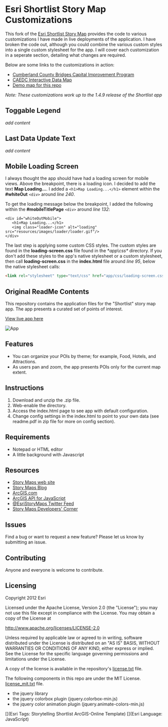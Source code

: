 # Esri Shortlist Story Map Customizations

This fork of the [Esri Shortlist Story Map](https://github.com/Esri/shortlist-storytelling-template-js) provides the code to various customizations I have made in live deployments of the application.  I have broken the code out, although you could combine the various custom styles into a single custom stylesheet for the app.  I will cover each customization in a seperate section, detailing what changes are required.  

Below are some links to the customizations in action:

* [Cumberland County Bridges Capital Improvement Program](https://gis.ccpa.net/storymaps/bridges/)
* [CAEDC Interactive Data Map](http://map.cumberlandbusiness.com/)
* [Demo map for this repo](https://pmacmaps.github.io/shortlist-storytelling-template-js/)

*Note: These customizations work up to the 1.4.9 release of the Shortlist app*

## Toggable Legend

_add content_


## Last Data Update Text

_add content_


## Mobile Loading Screen

I always thought the app should have had a loading screen for mobile views.  Above the breakpoint, there is a loading icon.  I decided to add the text **Map Loading...**.  I added a `<h1>Map Loading...</h1>` element within the **#whiteOut** `<div>` around *line 240*.

To get the loading message below the breakpoint, I added the following within the **#mobileTitlePage** `<div>` around *line 132*:

```hmtl
<div id="whiteOutMobile">
   <h1>Map Loading...</h1>
   <img class="loader-icon" alt="loading" src="resources/images/loader/loader.gif"/>
</div>
```

The last step is applying some custom CSS styles.  The custom styles are found in the **loading-screen.css** file found in the **app\css\** directory.  If you don't add these styles to the app's native stylesheet or a custom stylesheet, then call **loading-screen.css** in the **index.html** file around *line 95*, below the native stylesheet calls:

```html
<link rel="stylesheet" type="text/css" href="app/css/loading-screen.css" />
```


## Original ReadMe Contents

This repository contains the application files for the "Shortlist" story map app.  The app presents a curated set of points of interest.  

[View live app here](http://storymaps.esri.com/stories/shortlist-sandiego/)

![App](/resources/images/shortlist-storytelling-template-js.png) 

## Features
* You can organize your POIs by theme; for example, Food, Hotels, and Attractions. 
* As users pan and zoom, the app presents POIs only for the current map extent.

## Instructions

1. Download and unzip the .zip file.
2. Web-enable the directory.
3. Access the index.html page to see app with default configuration.
4. Change config settings in the index.html to point to your own data (see readme.pdf in zip file for more on config section).

## Requirements

* Notepad or HTML editor
* A little background with Javascript

## Resources

* [Story Maps web site](http://storymaps.arcgis.com/)
* [Story Maps Blog](http://blogs.esri.com/esri/arcgis/category/story-maps/)
* [ArcGIS.com](http://www.arcgis.com/home)
* [ArcGIS API for JavaScript](https://developers.arcgis.com/javascript/index.html)
* [@EsriStoryMaps Twitter Feed](https://twitter.com/EsriStoryMaps)
* [Story Maps Developers' Corner](https://developerscorner.storymaps.arcgis.com)

## Issues

Find a bug or want to request a new feature?  Please let us know by submitting an issue.

## Contributing

Anyone and everyone is welcome to contribute. 

## Licensing
Copyright 2012 Esri

Licensed under the Apache License, Version 2.0 (the "License");
you may not use this file except in compliance with the License.
You may obtain a copy of the License at

   http://www.apache.org/licenses/LICENSE-2.0

Unless required by applicable law or agreed to in writing, software
distributed under the License is distributed on an "AS IS" BASIS,
WITHOUT WARRANTIES OR CONDITIONS OF ANY KIND, either express or implied.
See the License for the specific language governing permissions and
limitations under the License.

A copy of the license is available in the repository's 
[license.txt](license.txt) file.

The following components in this repo are under the MIT License.
[license_mit.txt](license_mit.txt) file.
* the jquery library
* the jquery colorbox plugin (jquery.colorbox-min.js)
* the jquery color animation plugin (jquery.animate-colors-min.js)

[](Esri Tags: Storytelling Shortlist ArcGIS-Online Template)
[](Esri Language: JavaScript)
